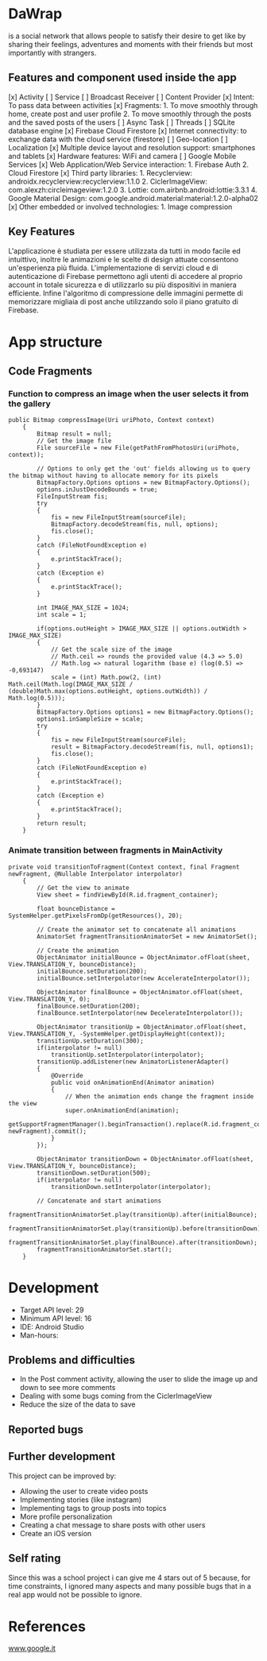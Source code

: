 # DaWrap

is a social network that allows people to satisfy their desire to get like by sharing their feelings, adventures and moments with their friends but most importantly with strangers.

## Features and component used inside the app

[x] Activity
[ ] Service
[ ] Broadcast Receiver
[ ] Content Provider
[x] Intent: To pass data between activities
[x] Fragments: 1. To move smoothly through home, create post and user profile 2. To move smoothly through the posts and the saved posts of the users
[ ] Async Task
[ ] Threads
[ ] SQLite database engine
[x] Firebase Cloud Firestore
[x] Internet connectivity: to exchange data with the cloud service (firestore)
[ ] Geo-location
[ ] Localization
[x] Multiple device layout and resolution support: smartphones and tablets
[x] Hardware features: WiFi and camera
[ ] Google Mobile Services
[x] Web Application/Web Service interaction: 1. Firebase Auth 2. Cloud Firestore
[x] Third party libraries: 1. Recyclerview: androidx.recyclerview:recyclerview:1.1.0 2. CiclerImageView: com.alexzh:circleimageview:1.2.0 3. Lottie: com.airbnb.android:lottie:3.3.1 4. Google Material Design: com.google.android.material:material:1.2.0-alpha02
[x] Other embedded or involved technologies: 1. Image compression

## Key Features

L'applicazione è studiata per essere utilizzata da tutti in modo facile ed intuittivo, inoltre le animazioni e le scelte di design attuate consentono un'esperienza più fluida. L'implementazione di servizi cloud e di autenticazione di Firebase permettono agli utenti di accedere al proprio account in totale sicurezza e di utilizzarlo su più dispositivi in maniera efficiente.
Infine l'algoritmo di compressione delle immagini permette di memorizzare migliaia di post anche utilizzando solo il piano gratuito di Firebase.

# App structure


## Code Fragments

### Function to compress an image when the user selects it from the gallery

```
public Bitmap compressImage(Uri uriPhoto, Context context)
    {
        Bitmap result = null;
        // Get the image file
        File sourceFile = new File(getPathFromPhotosUri(uriPhoto, context));

        // Options to only get the 'out' fields allowing us to query the bitmap without having to allocate memory for its pixels
        BitmapFactory.Options options = new BitmapFactory.Options();
        options.inJustDecodeBounds = true;
        FileInputStream fis;
        try
        {
            fis = new FileInputStream(sourceFile);
            BitmapFactory.decodeStream(fis, null, options);
            fis.close();
        }
        catch (FileNotFoundException e)
        {
            e.printStackTrace();
        }
        catch (Exception e)
        {
            e.printStackTrace();
        }

        int IMAGE_MAX_SIZE = 1024;
        int scale = 1;

        if(options.outHeight > IMAGE_MAX_SIZE || options.outWidth > IMAGE_MAX_SIZE)
        {
            // Get the scale size of the image
            // Math.ceil => rounds the provided value (4.3 => 5.0)
            // Math.log => natural logarithm (base e) (log(0.5) => -0,693147)
            scale = (int) Math.pow(2, (int) Math.ceil(Math.log(IMAGE_MAX_SIZE / (double)Math.max(options.outHeight, options.outWidth)) / Math.log(0.5)));
        }
        BitmapFactory.Options options1 = new BitmapFactory.Options();
        options1.inSampleSize = scale;
        try
        {
            fis = new FileInputStream(sourceFile);
            result = BitmapFactory.decodeStream(fis, null, options1);
            fis.close();
        }
        catch (FileNotFoundException e)
        {
            e.printStackTrace();
        }
        catch (Exception e)
        {
            e.printStackTrace();
        }
        return result;
    }
```

### Animate transition between fragments in MainActivity

```
private void transitionToFragment(Context context, final Fragment newFragment, @Nullable Interpolator interpolator)
    {
        // Get the view to animate
        View sheet = findViewById(R.id.fragment_container);

        float bounceDistance = SystemHelper.getPixelsFromDp(getResources(), 20);

        // Create the animator set to concatenate all animations
        AnimatorSet fragmentTransitionAnimatorSet = new AnimatorSet();

        // Create the animation
        ObjectAnimator initialBounce = ObjectAnimator.ofFloat(sheet, View.TRANSLATION_Y, bounceDistance);
        initialBounce.setDuration(200);
        initialBounce.setInterpolator(new AccelerateInterpolator());

        ObjectAnimator finalBounce = ObjectAnimator.ofFloat(sheet, View.TRANSLATION_Y, 0);
        finalBounce.setDuration(200);
        finalBounce.setInterpolator(new DecelerateInterpolator());

        ObjectAnimator transitionUp = ObjectAnimator.ofFloat(sheet, View.TRANSLATION_Y, -SystemHelper.getDisplayHeight(context));
        transitionUp.setDuration(300);
        if(interpolator != null)
            transitionUp.setInterpolator(interpolator);
        transitionUp.addListener(new AnimatorListenerAdapter()
        {
            @Override
            public void onAnimationEnd(Animator animation)
            {
                // When the animation ends change the fragment inside the view
                super.onAnimationEnd(animation);
                getSupportFragmentManager().beginTransaction().replace(R.id.fragment_container, newFragment).commit();
            }
        });

        ObjectAnimator transitionDown = ObjectAnimator.ofFloat(sheet, View.TRANSLATION_Y, bounceDistance);
        transitionDown.setDuration(500);
        if(interpolator != null)
            transitionDown.setInterpolator(interpolator);

        // Concatenate and start animations
        fragmentTransitionAnimatorSet.play(transitionUp).after(initialBounce);
        fragmentTransitionAnimatorSet.play(transitionUp).before(transitionDown);
        fragmentTransitionAnimatorSet.play(finalBounce).after(transitionDown);
        fragmentTransitionAnimatorSet.start();
    }
```

# Development

- Target API level: 29
- Minimum API level: 16
- IDE: Android Studio
- Man-hours:

## Problems and difficulties

- In the Post comment activity, allowing the user to slide the image up and down to see more comments
- Dealing with some bugs coming from the CiclerImageView
- Reduce the size of the data to save

## Reported bugs

## Further development

This project can be improved by:

- Allowing the user to create video posts
- Implementing stories (like instagram)
- Implementing tags to group posts into topics
- More profile personalization
- Creating a chat message to share posts with other users
- Create an iOS version

## Self rating

Since this was a school project i can give me 4 stars out of 5 because, for time constraints, I ignored many aspects and many possible bugs that in a real app would not be possible to ignore.

# References

www.google.it
